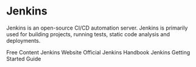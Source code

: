 # Jenkins

Jenkins is an open-source CI/CD automation server. Jenkins is primarily used for building projects, running tests, static code analysis and deployments.

<ResourceGroupTitle>Free Content</ResourceGroupTitle>
<BadgeLink badgeText='Official Website' colorScheme='blue' href='https://www.jenkins.io/'>Jenkins Website</BadgeLink>
<BadgeLink badgeText='Official Hanbook' colorScheme='blue' href='https://www.jenkins.io/doc/book/'>Official Jenkins Handbook</BadgeLink>
<BadgeLink badgeText='Getting Started' colorScheme='blue' href='https://www.jenkins.io/doc/pipeline/tour/getting-started/'>Jenkins Getting Started Guide</BadgeLink>
